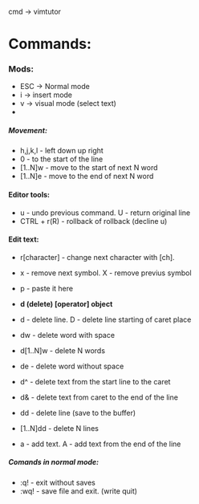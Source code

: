 cmd -> vimtutor
# Commands:  

### Mods:
* ESC -> Normal mode
* i -> insert mode
* v -> visual mode (select text)
* 

##### Movement:
* h,j,k,l - left down up right
* 0 - to the start of the line
* [1..N]w - move to the start of next N word
* [1..N]e - move to the end of next N word

#### Editor tools:
* u - undo previous command. U - return original line
* CTRL + r(R) - rollback of rollback (decline u)

#### Edit text:
* r[character] - change next character with [ch].
* x - remove next symbol. X - remove previus symbol
* p - paste it here

* **d (delete) [operator] object**
* d - delete line. D - delete line starting of caret place
* dw - delete word with space
* d[1..N]w - delete N words
* de - delete word without space
* d^ - delete text from the start line to the caret
* d& - delete text from caret to the end of the line 
* dd - delete line (save to the buffer)
* [1..N]dd - delete N lines

* a - add text. A - add text from the end of the line

##### Comands in normal mode:
* :q! - exit without saves
* :wq! - save file and exit. (write quit)


 
  
